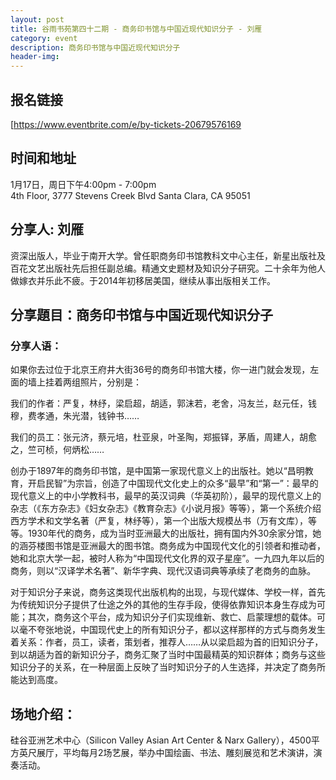 ```yaml
---
layout: post
title: 谷雨书苑第四十二期 - 商务印书馆与中国近现代知识分子 - 刘雁
category: event
description: 商务印书馆与中国近现代知识分子
header-img:
---
```


## 报名链接

[https://www.eventbrite.com/e/by-tickets-20679576169

## 时间和地址    

1月17日，周日下午4:00pm - 7:00pm  
4th Floor, 3777 Stevens Creek Blvd Santa Clara, CA 95051

## 分享人: 刘雁

资深出版人，毕业于南开大学。曾任职商务印书馆教科文中心主任，新星出版社及百花文艺出版社先后担任副总编。精通文史题材及知识分子研究。二十余年为他人做嫁衣并乐此不疲。于2014年初移居美国，继续从事出版相关工作。

## 分享題目：商务印书馆与中国近现代知识分子

### 分享人语：

如果你去过位于北京王府井大街36号的商务印书馆大楼，你一进门就会发现，左面的墙上挂着两组照片，分别是：

我们的作者：严复，林纾，梁启超，胡适，郭沫若，老舍，冯友兰，赵元任，钱穆，费孝通，朱光潜，钱钟书……

我们的员工：张元济，蔡元培，杜亚泉，叶圣陶，郑振铎，茅盾，周建人，胡愈之，竺可桢，何炳松……

创办于1897年的商务印书馆，是中国第一家现代意义上的出版社。她以“昌明教育，开启民智”为宗旨，创造了中国现代文化史上的众多“最早”和“第一”：最早的现代意义上的中小学教科书，最早的英汉词典（华英初阶），最早的现代意义上的杂志（《东方杂志》《妇女杂志》《教育杂志》《小说月报》等等），第一个系统介绍西方学术和文学名著（严复，林纾等），第一个出版大规模丛书（万有文库），等等。1930年代的商务，成为当时亚洲最大的出版社，拥有国内外30余家分馆，她的涵芬楼图书馆是亚洲最大的图书馆。商务成为中国现代文化的引领者和推动者，她和北京大学一起，被时人称为“中国现代文化界的双子星座”。一九四九年以后的商务，则以“汉译学术名著”、新华字典、现代汉语词典等承续了老商务的血脉。

对于知识分子来说，商务这类现代出版机构的出现，与现代媒体、学校一样，首先为传统知识分子提供了仕途之外的其他的生存手段，使得依靠知识本身生存成为可能；其次，商务这个平台，成为知识分子们实现维新、救亡、启蒙理想的载体。可以毫不夸张地说，中国现代史上的所有知识分子，都以这样那样的方式与商务发生着关系：作者，员工，读者，策划者，推荐人……从以梁启超为首的旧知识分子，到以胡适为首的新知识分子，商务汇聚了当时中国最精英的知识群体；商务与这些知识分子的关系，在一种层面上反映了当时知识分子的人生选择，并决定了商务所能达到高度。

## 场地介绍：

硅谷亚洲艺术中心（Silicon Valley Asian Art Center & Narx Gallery），4500平方英尺展厅，平均每月2场艺展，举办中国绘画、书法、雕刻展览和艺术演讲，演奏活动。
